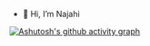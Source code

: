 - 👋 Hi, I’m Najahi


[![Ashutosh's github activity graph](https://github-readme-activity-graph.vercel.app/graph?username=mnajahi887&bg_color=409a9c&color=9e4c98&line=9e4c4c&point=72dfb0&area=true&hide_border=true)](https://github.com/ashutosh00710/github-readme-activity-graph)
<!---
mnajahi887/mnajahi887 is a ✨ special ✨ repository because its `README.md` (this file) appears on your GitHub profile.
You can click the Preview link to take a look at your changes.
--->
